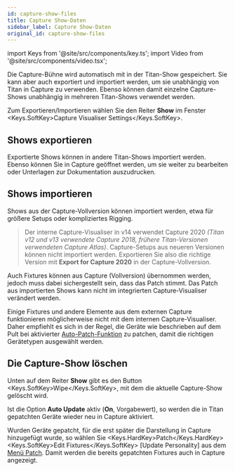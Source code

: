 ```yaml
---
id: capture-show-files
title: Capture Show-Daten
sidebar_label: Capture Show-Daten
original_id: capture-show-files
---
```


import Keys from '@site/src/components/key.ts';
import Video from '@site/src/components/video.tsx';

Die Capture-Bühne wird automatisch mit in der Titan-Show gespeichert. Sie
kann aber auch exportiert und importiert werden, um sie unabhängig von
Titan in Capture zu verwenden. Ebenso können damit einzelne
Capture-Shows unabhängig in mehreren Titan-Shows verwendet werden.

Zum Exportieren/Importieren wählen Sie den Reiter <strong>Show</strong> im Fenster
<Keys.SoftKey>Capture Visualiser Settings</Keys.SoftKey>.

Shows exportieren
-----------------

Exportierte Shows können in andere Titan-Shows importiert werden. Ebenso
können Sie in Capture geöffnet werden, um sie weiter zu bearbeiten oder
Unterlagen zur Dokumentation auszudrucken.

Shows importieren
-----------------

Shows aus der Capture-Vollversion können importiert werden, etwa für
größere Setups oder kompliziertes Rigging.

> Der interne Capture-Visualiser in v14 verwendet Capture 2020 *(Titan v12 und v13 verwendete Capture 2018, frühere Titan-Versionen verwendeten Capture Atlas)*. Capture-Setups aus neueren Versionen können nicht importiert werden. Exportieren Sie also die richtige Version mit <strong>Export for Capture 2020</strong> in der Capture-Vollversion.

Auch Fixtures können aus Capture (Vollversion) übernommen werden, jedoch
muss dabei sichergestellt sein, dass das Patch stimmt. Das Patch aus
importierten Shows kann nicht im integrierten Capture-Visualiser
verändert werden.

Einige Fixtures und andere Elemente aus dem externen Capture
funktionieren möglicherweise nicht mit dem internen Capture-Visualiser.
Daher empfiehlt es sich in der Regel, die Geräte wie beschrieben auf dem
Pult bei aktivierter [Auto-Patch-Funktion](../patching/patching-new-fixtures-or-dimmers.md#automatisches-patchen-in-capture) 
zu patchen, damit die richtigen Gerätetypen ausgewählt werden.

Die Capture-Show löschen
------------------------

Unten auf dem Reiter <strong>Show</strong> gibt es den Button <Keys.SoftKey>Wipe</Keys.SoftKey>, mit dem die
aktuelle Capture-Show gelöscht wird.

Ist die Option <strong>Auto Update</strong> aktiv (<strong>On</strong>, Vorgabewert), 
so werden die in Titan gepatchten Geräte wieder neu in Capture aktiviert.

Wurden Geräte gepatcht, für die erst später die Darstellung in Capture 
hinzugefügt wurde, so wählen Sie <Keys.HardKey>Patch</Keys.HardKey> <Keys.SoftKey>Edit Fixtures</Keys.SoftKey> \[Update
Personality\] aus dem [Menü Patch](../patching/changing-the-patch.md#bereits-gepatchte-personalities-aktualisieren). Damit werden die bereits gepatchten Fixtures auch in Capture angezeigt.
